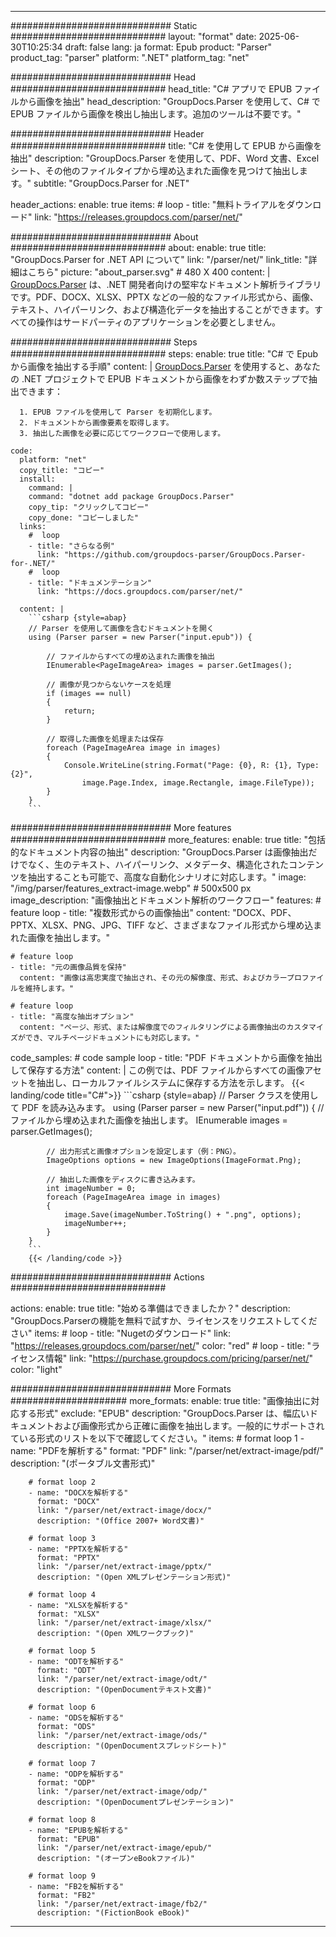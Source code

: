 


---
############################# Static ############################
layout: "format"
date:  2025-06-30T10:25:34
draft: false
lang: ja
format: Epub
product: "Parser"
product_tag: "parser"
platform: ".NET"
platform_tag: "net"

############################# Head ############################
head_title: "C# アプリで EPUB ファイルから画像を抽出"
head_description: "GroupDocs.Parser を使用して、C# で EPUB ファイルから画像を検出し抽出します。追加のツールは不要です。"

############################# Header ############################
title: "C# を使用して EPUB から画像を抽出" 
description: "GroupDocs.Parser を使用して、PDF、Word 文書、Excel シート、その他のファイルタイプから埋め込まれた画像を見つけて抽出します。"
subtitle: "GroupDocs.Parser for .NET" 

header_actions:
  enable: true
  items:
    #  loop
    - title: "無料トライアルをダウンロード"
      link: "https://releases.groupdocs.com/parser/net/"
      
############################# About ############################
about:
    enable: true
    title: "GroupDocs.Parser for .NET API について"
    link: "/parser/net/"
    link_title: "詳細はこちら"
    picture: "about_parser.svg" # 480 X 400
    content: |
       [GroupDocs.Parser](/parser/net/) は、.NET 開発者向けの堅牢なドキュメント解析ライブラリです。PDF、DOCX、XLSX、PPTX などの一般的なファイル形式から、画像、テキスト、ハイパーリンク、および構造化データを抽出することができます。すべての操作はサードパーティのアプリケーションを必要としません。

############################# Steps ############################
steps:
    enable: true
    title: "C# で Epub から画像を抽出する手順"
    content: |
      [GroupDocs.Parser](/parser/net/) を使用すると、あなたの .NET プロジェクトで EPUB ドキュメントから画像をわずか数ステップで抽出できます：
      
      1. EPUB ファイルを使用して Parser を初期化します。
      2. ドキュメントから画像要素を取得します。
      3. 抽出した画像を必要に応じてワークフローで使用します。
   
    code:
      platform: "net"
      copy_title: "コピー"
      install:
        command: |
        command: "dotnet add package GroupDocs.Parser"
        copy_tip: "クリックしてコピー"
        copy_done: "コピーしました"
      links:
        #  loop
        - title: "さらなる例"
          link: "https://github.com/groupdocs-parser/GroupDocs.Parser-for-.NET/"
        #  loop
        - title: "ドキュメンテーション"
          link: "https://docs.groupdocs.com/parser/net/"
          
      content: |
        ```csharp {style=abap}
        // Parser を使用して画像を含むドキュメントを開く
        using (Parser parser = new Parser("input.epub")) {

            // ファイルからすべての埋め込まれた画像を抽出
            IEnumerable<PageImageArea> images = parser.GetImages();

            // 画像が見つからないケースを処理
            if (images == null)
            {
                return;
            }

            // 取得した画像を処理または保存
            foreach (PageImageArea image in images)
            {
                Console.WriteLine(string.Format("Page: {0}, R: {1}, Type: {2}", 
                    image.Page.Index, image.Rectangle, image.FileType));
            }
        }
        ```  

############################# More features ############################
more_features:
  enable: true
  title: "包括的なドキュメント内容の抽出"
  description: "GroupDocs.Parser は画像抽出だけでなく、生のテキスト、ハイパーリンク、メタデータ、構造化されたコンテンツを抽出することも可能で、高度な自動化シナリオに対応します。"
  image: "/img/parser/features_extract-image.webp" # 500x500 px
  image_description: "画像抽出とドキュメント解析のワークフロー"
  features:
    # feature loop
    - title: "複数形式からの画像抽出"
      content: "DOCX、PDF、PPTX、XLSX、PNG、JPG、TIFF など、さまざまなファイル形式から埋め込まれた画像を抽出します。"

    # feature loop
    - title: "元の画像品質を保持"
      content: "画像は高忠実度で抽出され、その元の解像度、形式、およびカラープロファイルを維持します。"

    # feature loop
    - title: "高度な抽出オプション"
      content: "ページ、形式、または解像度でのフィルタリングによる画像抽出のカスタマイズができ、マルチページドキュメントにも対応します。"
      
  code_samples:
    # code sample loop
    - title: "PDF ドキュメントから画像を抽出して保存する方法"
      content: |
        この例では、PDF ファイルからすべての画像アセットを抽出し、ローカルファイルシステムに保存する方法を示します。
        {{< landing/code title="C#">}}
        ```csharp {style=abap}
        //  Parser クラスを使用して PDF を読み込みます。
        using (Parser parser = new Parser("input.pdf"))
        {
            // ファイルから埋め込まれた画像を抽出します。
            IEnumerable<PageImageArea> images = parser.GetImages();

            // 出力形式と画像オプションを設定します（例：PNG）。
            ImageOptions options = new ImageOptions(ImageFormat.Png);

            // 抽出した画像をディスクに書き込みます。
            int imageNumber = 0;
            foreach (PageImageArea image in images)
            {
                image.Save(imageNumber.ToString() + ".png", options);
                imageNumber++;
            }
        }
        ```
        {{< /landing/code >}}


############################# Actions ############################

actions:
  enable: true
  title: "始める準備はできましたか？"
  description: "GroupDocs.Parserの機能を無料で試すか、ライセンスをリクエストしてください"
  items:
    #  loop
    - title: "Nugetのダウンロード"
      link: "https://releases.groupdocs.com/parser/net/"
      color: "red"
        #  loop
    - title: "ライセンス情報"
      link: "https://purchase.groupdocs.com/pricing/parser/net/"
      color: "light"


############################# More Formats #####################
more_formats:
    enable: true
    title: "画像抽出に対応する形式"
    exclude: "EPUB"
    description: "GroupDocs.Parser は、幅広いドキュメントおよび画像形式から正確に画像を抽出します。一般的にサポートされている形式のリストを以下で確認してください。"
    items: 
        # format loop 1
        - name: "PDFを解析する"
          format: "PDF"
          link: "/parser/net/extract-image/pdf/"
          description: "(ポータブル文書形式)"
          
        # format loop 2
        - name: "DOCXを解析する"
          format: "DOCX"
          link: "/parser/net/extract-image/docx/"
          description: "(Office 2007+ Word文書)"
          
        # format loop 3
        - name: "PPTXを解析する"
          format: "PPTX"
          link: "/parser/net/extract-image/pptx/"
          description: "(Open XMLプレゼンテーション形式)"
          
        # format loop 4
        - name: "XLSXを解析する"
          format: "XLSX"
          link: "/parser/net/extract-image/xlsx/"
          description: "(Open XMLワークブック)"
          
        # format loop 5
        - name: "ODTを解析する"
          format: "ODT"
          link: "/parser/net/extract-image/odt/"
          description: "(OpenDocumentテキスト文書)"
          
        # format loop 6
        - name: "ODSを解析する"
          format: "ODS"
          link: "/parser/net/extract-image/ods/"
          description: "(OpenDocumentスプレッドシート)"
          
        # format loop 7
        - name: "ODPを解析する"
          format: "ODP"
          link: "/parser/net/extract-image/odp/"
          description: "(OpenDocumentプレゼンテーション)"
          
        # format loop 8
        - name: "EPUBを解析する"
          format: "EPUB"
          link: "/parser/net/extract-image/epub/"
          description: "(オープンeBookファイル)"
          
        # format loop 9
        - name: "FB2を解析する"
          format: "FB2"
          link: "/parser/net/extract-image/fb2/"
          description: "(FictionBook eBook)"
         
          

---